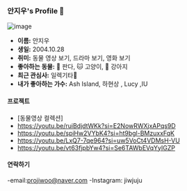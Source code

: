 ### 안지우's Profile 🌟
![image](https://github.com/jujujuuu/jujujuuu/assets/144874258/9f3b1dde-1f71-4106-bac3-1deb0b6f7d04)

- **이름:** 안지우
- **생일:** 2004.10.28
- **취미:** 동물 영상 보기, 드라마 보기, 영화 보기
- **좋아하는 동물:** 🐼 판다, 🐱 고양이, 🐶 강아지
- **최근 관심사:** 일렉기타🎸
- **내가 좋아하는 가수:** Ash Island, 하현상 , Lucy ,IU

#### 프로젝트

- [동물영상 컬렉션]
- https://youtu.be/ruiBdjdtWKk?si=E2NowRWXjxAPqs9D
- https://youtu.be/spiHw2VYbK4?si=ht9bgl-BMzuxxFqK
- https://youtu.be/LxQ7-7qe964?si=uw5VoCt4VDMsH-VU
- https://youtu.be/vt63fjpbYw4?si=Se6TAWbEVqYyIGZP

#### 연락하기

-email:projiwoo@naver.com
-Instagram: jiwjuju

